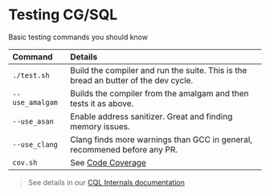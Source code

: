 # Testing CG/SQL

Basic testing commands you should know

|Command|Details|
|:-----|:------|
|`./test.sh` | Build the compiler and run the suite.  This is the bread an butter of the dev cycle.|
|`--use_amalgam`| Builds the compiler from the amalgam and then tests it as above.|
|`--use_asan`| Enable address sanitizer.  Great and finding memory issues.|
|`--use_clang`| Clang finds more warnings than GCC in general, recommened before any PR.|
|`cov.sh` | See [Code Coverage](code-coverage.md) |


> See details in our [CQL Internals documentation](../CQL_Guide/generated/internal.md#part-4-testing)
